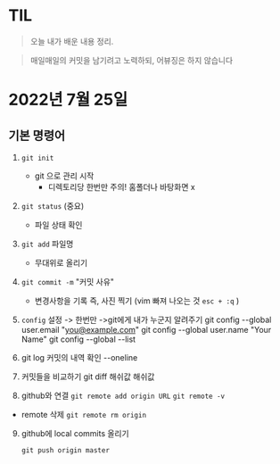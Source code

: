 # TIL 
> 오늘 내가 배운 내용 정리. 

> 매일매일의 커밋을 남기려고 노력하되, 어뷰징은 하지 않습니다 

# 2022년 7월 25일

## 기본 명령어 

 1. `git init`
    - git 으로 관리 시작
        - 디렉토리당 한번만 주의! 홈폴더나 바탕화면 x

2. `git status` (중요)
    - 파일 상태 확인

3. `git add` 파일명
    - 무대위로 올리기

4. `git commit -m` "커밋 사유"
    - 변경사항을 기록 즉, 사진 찍기 (vim 빠져 나오는 것 `esc + :q` )


5. `config` 설정 
-> 한번만
->git에게 내가 누군지 알려주기 
git config --global user.email "you@example.com"
git config --global user.name "Your Name"
git config --global --list

6. git log
커밋의 내역 확인
--oneline

7. 커밋들을 비교하기
git diff 해쉬값 해쉬값

8. github와 연결
    `git remote add origin URL`
    `git remote -v`


* remote 삭제
    `git remote rm origin`

9. github에 local commits 올리기

    `git push origin master`
